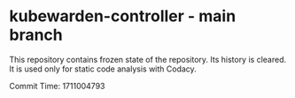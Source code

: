 # kubewarden-controller - main branch

This repository contains frozen state of the repository.
Its history is cleared. It is used only for static code
analysis with Codacy.

Commit Time: 1711004793